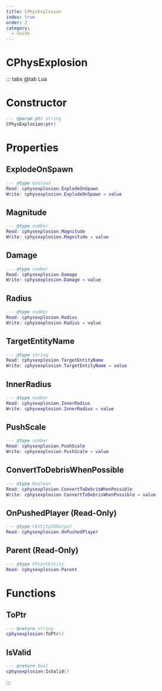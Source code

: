 ```yaml
---
title: CPhysExplosion
index: true
order: 2
category:
  - Guide
---
```


# CPhysExplosion

::: tabs
@tab Lua
# Constructor
```lua
--- @param ptr string
CPhysExplosion(ptr)
```
# Properties
## ExplodeOnSpawn 
```lua
--- @type boolean
Read: cphysexplosion.ExplodeOnSpawn
Write: cphysexplosion.ExplodeOnSpawn = value
```
## Magnitude 
```lua
--- @type number
Read: cphysexplosion.Magnitude
Write: cphysexplosion.Magnitude = value
```
## Damage 
```lua
--- @type number
Read: cphysexplosion.Damage
Write: cphysexplosion.Damage = value
```
## Radius 
```lua
--- @type number
Read: cphysexplosion.Radius
Write: cphysexplosion.Radius = value
```
## TargetEntityName 
```lua
--- @type string
Read: cphysexplosion.TargetEntityName
Write: cphysexplosion.TargetEntityName = value
```
## InnerRadius 
```lua
--- @type number
Read: cphysexplosion.InnerRadius
Write: cphysexplosion.InnerRadius = value
```
## PushScale 
```lua
--- @type number
Read: cphysexplosion.PushScale
Write: cphysexplosion.PushScale = value
```
## ConvertToDebrisWhenPossible 
```lua
--- @type boolean
Read: cphysexplosion.ConvertToDebrisWhenPossible
Write: cphysexplosion.ConvertToDebrisWhenPossible = value
```
## OnPushedPlayer (Read-Only)
```lua
--- @type CEntityIOOutput
Read: cphysexplosion.OnPushedPlayer
```
## Parent (Read-Only)
```lua
--- @type CPointEntity
Read: cphysexplosion.Parent
```
# Functions
## ToPtr
```lua
--- @return string
cphysexplosion:ToPtr()
```
## IsValid
```lua
--- @return bool
cphysexplosion:IsValid()
```

:::
